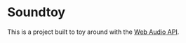 # Soundtoy

This is a project built to toy around with the [Web Audio API](https://developer.mozilla.org/en-US/docs/Web/API/Web_Audio_API).

